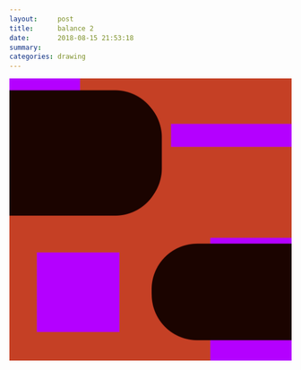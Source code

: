 ```yaml
---
layout:     post
title:      balance 2
date:       2018-08-15 21:53:18
summary:    
categories: drawing
---
```

![balance 2](/images/diary/balance-2.png ".")

